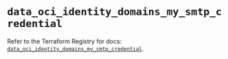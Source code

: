 # `data_oci_identity_domains_my_smtp_credential`

Refer to the Terraform Registry for docs: [`data_oci_identity_domains_my_smtp_credential`](https://registry.terraform.io/providers/hashicorp/oci/7.19.0/docs/data-sources/identity_domains_my_smtp_credential).
